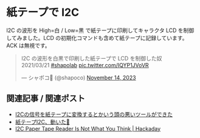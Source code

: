 # 紙テープで I2C

I2C の波形を High=白 / Low=黒 で紙テープに印刷してキャラクタ LCD を制御してみました。LCD の初期化コマンドも含めて紙テープに記録しています。ACK は無視です。

<blockquote class="twitter-tweet" data-media-max-width="560"><p lang="ja" dir="ltr">I2C の波形を白黒で印刷した紙テープで LCD を制御した奴 <br>2021/03/21 <a href="https://twitter.com/hashtag/shapolab?src=hash&amp;ref_src=twsrc%5Etfw">#shapolab</a> <a href="https://t.co/IQYP1JVoVR">pic.twitter.com/IQYP1JVoVR</a></p>&mdash; シャポコ🌵 (@shapoco) <a href="https://twitter.com/shapoco/status/1724384771269390712?ref_src=twsrc%5Etfw">November 14, 2023</a></blockquote> <script async src="https://platform.twitter.com/widgets.js" charset="utf-8"></script>

## 関連記事 / 関連ポスト

- [I2Cの信号を紙テープに変換するとかいう頭の悪いツールができた](https://x.com/shapoco/status/1373300460006764544)
- [紙テープI2C、動いた🌵](https://x.com/shapoco/status/1373534314961326092)
- [I2C Paper Tape Reader Is Not What You Think | Hackaday](https://hackaday.com/2021/05/03/i2c-paper-tape-reader-is-not-what-you-think/)

